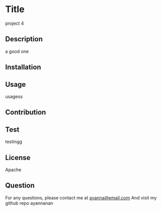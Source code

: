 # Title
project 4
## Description
a good one
## Installation

## Usage
usagess
## Contribution

## Test
testingg
## License
Apache
## Question
For any questions, please contact me at ayanna@email.com And visit my github repo ayannanan